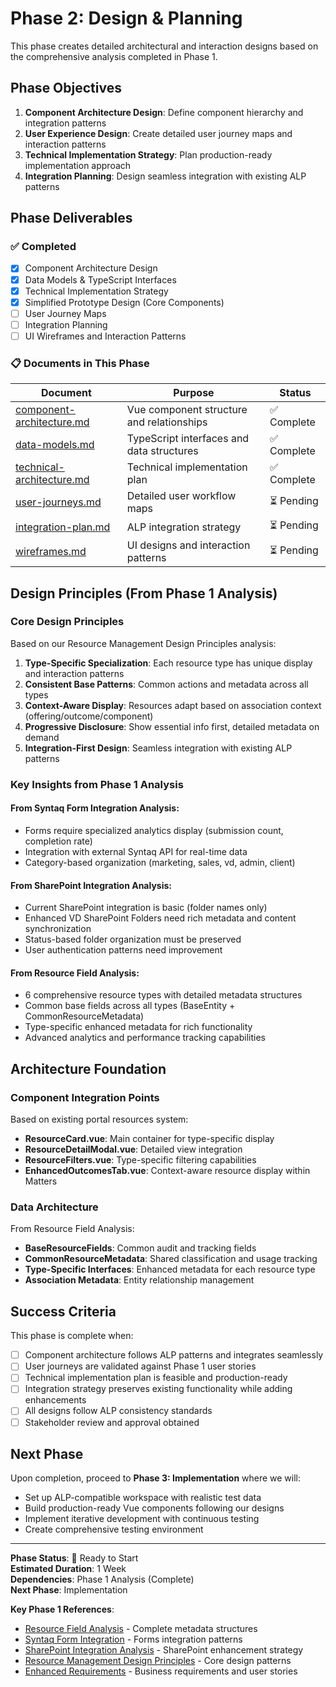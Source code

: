 # Phase 2: Design & Planning

This phase creates detailed architectural and interaction designs based on the comprehensive analysis completed in Phase 1.

## Phase Objectives

1. **Component Architecture Design**: Define component hierarchy and integration patterns
2. **User Experience Design**: Create detailed user journey maps and interaction patterns  
3. **Technical Implementation Strategy**: Plan production-ready implementation approach
4. **Integration Planning**: Design seamless integration with existing ALP patterns

## Phase Deliverables

### ✅ Completed
- [x] Component Architecture Design
- [x] Data Models & TypeScript Interfaces
- [x] Technical Implementation Strategy
- [x] Simplified Prototype Design (Core Components)
- [ ] User Journey Maps
- [ ] Integration Planning
- [ ] UI Wireframes and Interaction Patterns

### 📋 Documents in This Phase

| Document | Purpose | Status |
|----------|---------|--------|
| [component-architecture.md](./component-architecture.md) | Vue component structure and relationships | ✅ Complete |
| [data-models.md](./data-models.md) | TypeScript interfaces and data structures | ✅ Complete |
| [technical-architecture.md](./technical-architecture.md) | Technical implementation plan | ✅ Complete |
| [user-journeys.md](./user-journeys.md) | Detailed user workflow maps | ⏳ Pending |
| [integration-plan.md](./integration-plan.md) | ALP integration strategy | ⏳ Pending |
| [wireframes.md](./wireframes.md) | UI designs and interaction patterns | ⏳ Pending |

## Design Principles (From Phase 1 Analysis)

### Core Design Principles
Based on our Resource Management Design Principles analysis:

1. **Type-Specific Specialization**: Each resource type has unique display and interaction patterns
2. **Consistent Base Patterns**: Common actions and metadata across all types
3. **Context-Aware Display**: Resources adapt based on association context (offering/outcome/component)
4. **Progressive Disclosure**: Show essential info first, detailed metadata on demand
5. **Integration-First Design**: Seamless integration with existing ALP patterns

### Key Insights from Phase 1 Analysis

#### From Syntaq Form Integration Analysis:
- Forms require specialized analytics display (submission count, completion rate)
- Integration with external Syntaq API for real-time data
- Category-based organization (marketing, sales, vd, admin, client)

#### From SharePoint Integration Analysis:
- Current SharePoint integration is basic (folder names only)
- Enhanced VD SharePoint Folders need rich metadata and content synchronization
- Status-based folder organization must be preserved
- User authentication patterns need improvement

#### From Resource Field Analysis:
- 6 comprehensive resource types with detailed metadata structures
- Common base fields across all types (BaseEntity + CommonResourceMetadata)
- Type-specific enhanced metadata for rich functionality
- Advanced analytics and performance tracking capabilities

## Architecture Foundation

### Component Integration Points
Based on existing portal resources system:
- **ResourceCard.vue**: Main container for type-specific display
- **ResourceDetailModal.vue**: Detailed view integration
- **ResourceFilters.vue**: Type-specific filtering capabilities
- **EnhancedOutcomesTab.vue**: Context-aware resource display within Matters

### Data Architecture
From Resource Field Analysis:
- **BaseResourceFields**: Common audit and tracking fields
- **CommonResourceMetadata**: Shared classification and usage tracking
- **Type-Specific Interfaces**: Enhanced metadata for each resource type
- **Association Metadata**: Entity relationship management

## Success Criteria

This phase is complete when:
- [ ] Component architecture follows ALP patterns and integrates seamlessly
- [ ] User journeys are validated against Phase 1 user stories
- [ ] Technical implementation plan is feasible and production-ready
- [ ] Integration strategy preserves existing functionality while adding enhancements
- [ ] All designs follow ALP consistency standards
- [ ] Stakeholder review and approval obtained

## Next Phase

Upon completion, proceed to **Phase 3: Implementation** where we will:
- Set up ALP-compatible workspace with realistic test data
- Build production-ready Vue components following our designs
- Implement iterative development with continuous testing
- Create comprehensive testing environment

---

**Phase Status**: 🚀 Ready to Start  
**Estimated Duration**: 1 Week  
**Dependencies**: Phase 1 Analysis (Complete)  
**Next Phase**: Implementation

**Key Phase 1 References**:
- [Resource Field Analysis](../01-discovery-analysis/Resource_Field_Analysis.md) - Complete metadata structures
- [Syntaq Form Integration](../01-discovery-analysis/Syntaq_Form_Integration.md) - Forms integration patterns
- [SharePoint Integration Analysis](../01-discovery-analysis/SharePoint_Integration_Analysis.md) - SharePoint enhancement strategy
- [Resource Management Design Principles](../01-discovery-analysis/Resource_Management_Design_Principles.md) - Core design patterns
- [Enhanced Requirements](../01-discovery-analysis/enhanced-requirements.md) - Business requirements and user stories
